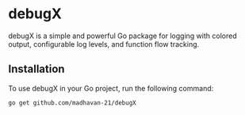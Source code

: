 # debugX

debugX is a simple and powerful Go package for logging with colored output, configurable log levels, and function flow tracking.

## Installation

To use debugX in your Go project, run the following command:

```bash
go get github.com/madhavan-21/debugX

